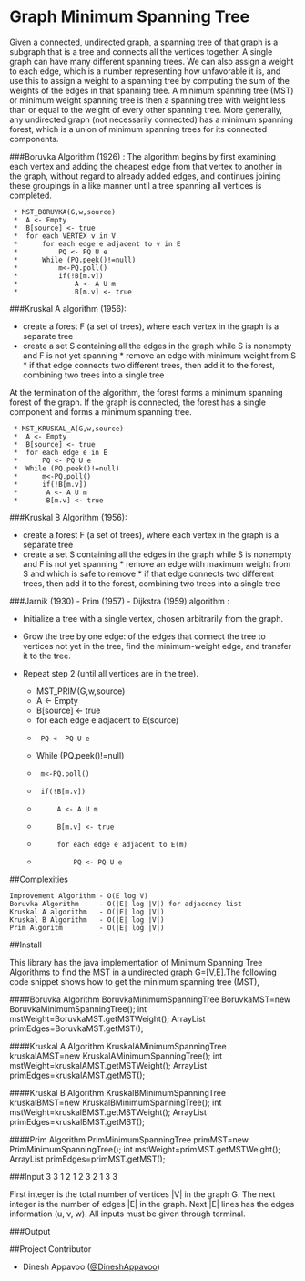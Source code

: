 Graph Minimum Spanning Tree
=========

Given a connected, undirected graph, a spanning tree of that graph is a subgraph that is a tree and connects all the 
vertices together. A single graph can have many different spanning trees. We can also assign a weight to each edge, 
which is a number representing how unfavorable it is, and use this to assign a weight to a spanning tree by computing 
the sum of the weights of the edges in that spanning tree. A minimum spanning tree (MST) or minimum weight spanning tree 
is then a spanning tree with weight less than or equal to the weight of every other spanning tree. More generally, any 
undirected graph (not necessarily connected) has a minimum spanning forest, which is a union of minimum spanning trees 
for its connected components.

###Boruvka Algorithm (1926) :
The algorithm begins by first examining each vertex and adding the cheapest edge from that vertex to another in the graph, 
without regard to already added edges, and continues joining these groupings in a like manner until a tree spanning all 
vertices is completed.

	 * MST_BORUVKA(G,w,source)
	 *  A <- Empty
	 *  B[source] <- true
	 *  for each VERTEX v in V
	 *  	for each edge e adjacent to v in E
	 *  		PQ <- PQ U e
	 *  	While (PQ.peek()!=null)
	 *  		m<-PQ.poll()
	 *      	if(!B[m.v])
	 *       		A <- A U m
	 *       		B[m.v] <- true

###Kruskal A algorithm (1956):
* create a forest F (a set of trees), where each vertex in the graph is a separate tree
* create a set S containing all the edges in the graph
    while S is nonempty and F is not yet spanning
      * remove an edge with minimum weight from S
      * if that edge connects two different trees, then add it to the forest, combining two trees into a single tree

At the termination of the algorithm, the forest forms a minimum spanning forest of the graph. If the graph is connected, the forest has a single component and forms a minimum spanning tree.
	 
	 * MST_KRUSKAL_A(G,w,source)
	 *  A <- Empty
	 *  B[source] <- true
	 *  for each edge e in E
	 *      PQ <- PQ U e
	 *  While (PQ.peek()!=null)
	 *  	m<-PQ.poll()
	 *      if(!B[m.v])
	 *       A <- A U m
	 *       B[m.v] <- true

###Kruskal B Algorithm (1956):

* create a forest F (a set of trees), where each vertex in the graph is a separate tree
* create a set S containing all the edges in the graph
    while S is nonempty and F is not yet spanning
      * remove an edge with maximum weight from S and which is safe to remove
      * if that edge connects two different trees, then add it to the forest, combining two trees into a single tree


###Jarnik (1930) - Prim (1957) - Dijkstra (1959) algorithm :

* Initialize a tree with a single vertex, chosen arbitrarily from the graph.
* Grow the tree by one edge: of the edges that connect the tree to vertices not yet in the tree, find the minimum-weight edge, and transfer it to the tree.
* Repeat step 2 (until all vertices are in the tree).

	 * MST_PRIM(G,w,source)
	 *  A <- Empty
	 *  B[source] <- true
	 *  for each edge e adjacent to E(source)
	 *      PQ <- PQ U e
	 *  While (PQ.peek()!=null)
	 *  	m<-PQ.poll()
	 *      if(!B[m.v])
	 *       	A <- A U m
	 *       	B[m.v] <- true
	 *       	for each edge e adjacent to E(m)
	 *       		PQ <- PQ U e

##Complexities

	Improvement Algorithm - O(E log V)
	Boruvka Algorithm     - O(|E| log |V|) for adjacency list
	Kruskal A algorithm   - O(|E| log |V|)
	Kruskal B Algorithm   - O(|E| log |V|)
	Prim Algoritm         - O(|E| log |V|)


##Install

This library has the java implementation of Minimum Spanning Tree Algorithms to find the MST in a 
undirected graph G=[V,E].The following code snippet shows how to get the minimum spanning tree (MST),

####Boruvka Algorithm
	BoruvkaMinimumSpanningTree BoruvkaMST=new BoruvkaMinimumSpanningTree();
	int mstWeight=BoruvkaMST.getMSTWeight();
	ArrayList<Edge> primEdges=BoruvkaMST.getMST();
	
####Kruskal A Algorithm
	KruskalAMinimumSpanningTree kruskalAMST=new KruskalAMinimumSpanningTree();
	int mstWeight=kruskalAMST.getMSTWeight();
	ArrayList<Edge> primEdges=kruskalAMST.getMST();
	
####Kruskal B Algorithm
	KruskalBMinimumSpanningTree kruskalBMST=new KruskalBMinimumSpanningTree();
	int mstWeight=kruskalBMST.getMSTWeight();
	ArrayList<Edge> primEdges=kruskalBMST.getMST();
	
####Prim Algorithm
	PrimMinimumSpanningTree primMST=new PrimMinimumSpanningTree();
	int mstWeight=primMST.getMSTWeight();
	ArrayList<Edge> primEdges=primMST.getMST();



###Input
	3 3
	1 2 1
	2 3 2
	1 3 3

First integer is the total number of vertices |V| in the graph G. The next integer is the number of edges |E| in the graph.
Next |E| lines has the edges information (u, v, w). All inputs must be given through terminal.

###Output

  
##Project Contributor

* Dinesh Appavoo ([@DineshAppavoo](https://twitter.com/DineshAppavoo))